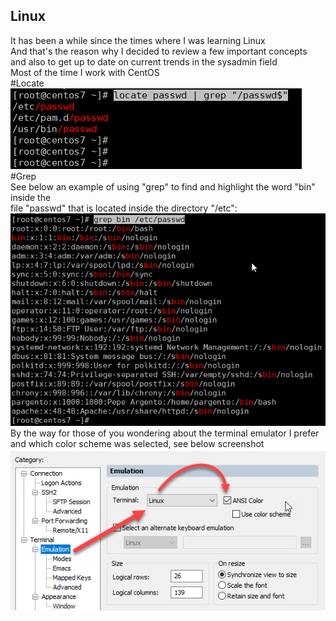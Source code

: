 ## Linux
It has been a while since the times where I was learning Linux<br>
And that's the reason why I decided to review a few important concepts<br>
and also to get up to date on current trends in the sysadmin field<br>
Most of the time I work with CentOS<br>
#Locate<br>
<img src="/sysadmin/images/filtering-locate-01.png" alt="filtering locate"><br>
#Grep<br>
See below an example of using "grep" to find and highlight the word "bin" inside the <br>
file "passwd" that is located inside the directory "/etc":<br>
<img src="/sysadmin/images/grep-01.png" alt="filtering locate"><br>
By the way for those of you wondering about the terminal emulator I prefer<br>
and which color scheme was selected, see below screenshot<br>
<img src="/sysadmin/images/SecureCRT-emulation-linux-ANSI-color.png" alt="securecrt"><br>

